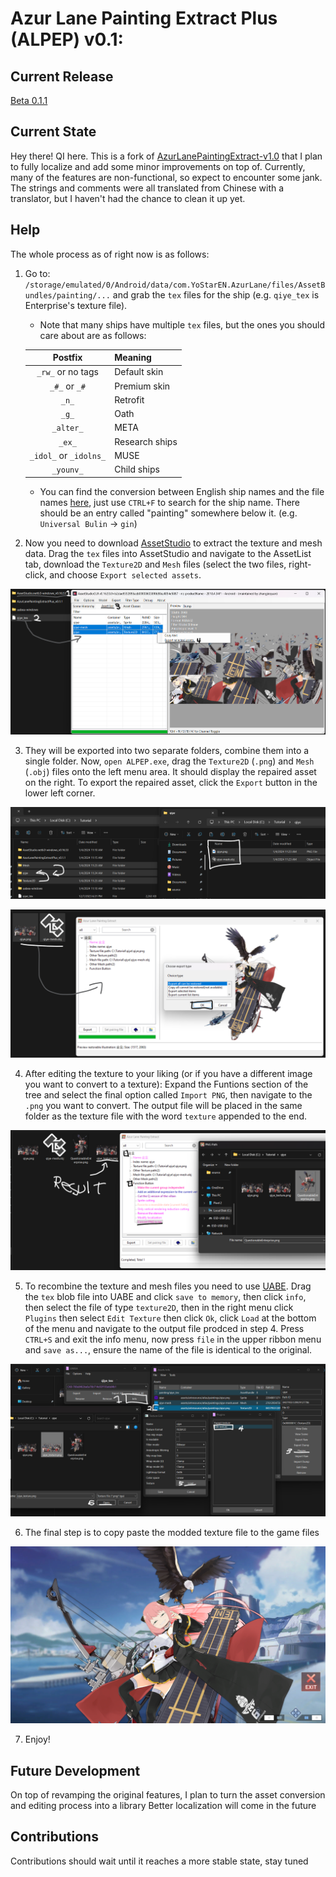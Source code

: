 # Azur Lane Painting Extract Plus (ALPEP) v0.1:

## Current Release

[Beta 0.1.1](https://github.com/QuestionableIntentions53x/AzurLanePaintingExtractPlus/releases/tag/Beta)

## Current State

Hey there! QI here. This is a fork of [AzurLanePaintingExtract-v1.0](https://github.com/azurlane-doujin/AzurLanePaintingExtract-v1.0) that I plan to fully localize and add some minor improvements on top of. Currently, many of the features are non-functional, so expect to encounter some jank. The strings and comments were all translated from Chinese with a translator, but I haven't had the chance to clean it up yet.

## Help

The whole process as of right now is as follows:
1. Go to: `/storage/emulated/0/Android/data/com.YoStarEN.AzurLane/files/AssetBundles/painting/...` and grab the `tex` files for the ship (e.g. `qiye_tex` is Enterprise's texture file).
    * Note that many ships have multiple `tex` files, but the ones you should care about are as follows:

    | Postfix | Meaning |
    |:--:|:--|
    | `_rw_` or no tags | Default skin |
    | `_#_` or `_#` | Premium skin |
    | `_n_` | Retrofit |
    | `_g_` | Oath |
    | `_alter_` | META |
    | `_ex_` | Research ships |
    | `_idol_` or `_idolns_` | MUSE |
    | `_younv_` | Child ships |

    * You can find the conversion between English ship names and the file names [here](https://raw.githubusercontent.com/AzurLaneTools/AzurLaneData/main/EN/ShareCfg/ship_skin_template.json), just use `CTRL+F` to search for the ship name. There should be an entry called "painting" somewhere below it. (e.g. `Universal Bulin` -> `gin`)
2. Now you need to download [AssetStudio](https://github.com/Perfare/AssetStudio) to extract the texture and mesh data. Drag the `tex` files into AssetStudio and navigate to the AssetList tab, download the `Texture2D` and `Mesh` files (select the two files,  right-click, and choose `Export selected assets`.

![Step1](https://github.com/QuestionableIntentions53x/AzurLanePaintingExtractPlus/blob/1.6/core/assets/Step1.png)

3. They will be exported into two separate folders, combine them into a single folder. Now, `open ALPEP.exe`, drag the `Texture2D` (`.png`) and `Mesh` (`.obj`) files onto the left menu area. It should display the repaired asset on the right. To export the repaired asset, click the `Export` button in the lower left corner.

![Step2](https://github.com/QuestionableIntentions53x/AzurLanePaintingExtractPlus/blob/1.6/core/assets/Step2.png)

![Step3](https://github.com/QuestionableIntentions53x/AzurLanePaintingExtractPlus/blob/1.6/core/assets/Step3.png)

4. After editing the texture to your liking (or if you have a different image you want to convert to a texture): Expand the Funtions section of the tree and select the final option called `Import PNG`, then navigate to the `.png` you want to convert. The output file will be placed in the same folder as the texture file with the word `texture` appended to the end.

![Step4](https://github.com/QuestionableIntentions53x/AzurLanePaintingExtractPlus/blob/1.6/core/assets/Step4.png)

5. To recombine the texture and mesh files you need to use [UABE](https://github.com/nesrak1/UABEA). Drag the `tex` blob file into UABE and click `save to memory`, then click `info`, then select the file of type `texture2D`, then in the right menu click `Plugins` then select `Edit Texture` then click `Ok`, click `Load` at the bottom of the menu and navigate to the output file prodced in step 4. Press `CTRL+S` and exit the info menu, now press `file` in the upper ribbon menu and `save as...`, ensure the name of the file is identical to the original.

![Step5](https://github.com/QuestionableIntentions53x/AzurLanePaintingExtractPlus/blob/1.6/core/assets/Step5.png)

6. The final step is to copy paste the modded texture file to the game files

![Step6](https://github.com/QuestionableIntentions53x/AzurLanePaintingExtractPlus/blob/1.6/core/assets/Step6.png)

7. Enjoy!

## Future Development

On top of revamping the original features, I plan to turn the asset conversion and editing process into a library
Better localization will come in the future

## Contributions

Contributions should wait until it reaches a more stable state, stay tuned